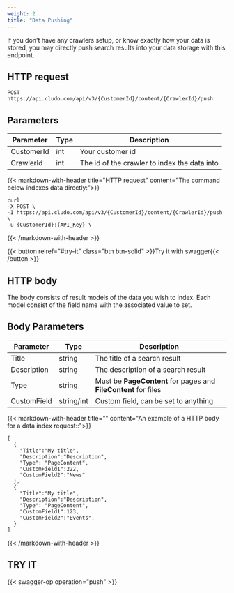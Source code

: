 ```yaml
---
weight: 2
title: "Data Pushing"
---
```


If you don't have any crawlers setup, or know exactly how your data is stored, you may directly push search results into your data storage with this endpoint.

## HTTP request


```
POST https://api.cludo.com/api/v3/{CustomerId}/content/{CrawlerId}/push
```


## Parameters

| Parameter   |Type| Description                                     |
| ----------- |----|-------------------------------------------------|
| CustomerId  |int |Your customer id                                 | 
| CrawlerId   |int |The id of the crawler to index the data into| 

{{< markdown-with-header title="HTTP request" content="The command below indexes data directly:">}}
```
curl
-X POST \
-I https://api.cludo.com/api/v3/{CustomerId}/content/{CrawlerId}/push \
-u {CustomerId}:{API_Key} \
```
{{< /markdown-with-header >}} 

{{< button relref="#try-it" class="btn btn-solid" >}}Try it with swagger{{< /button >}}


## HTTP body

The body consists of result models of the data you wish to index. Each model consist of the field name with the associated value to set.

## Body Parameters

| Parameter   |Type   | Description                                     |
| ----------- |----   |-------------------------------------------------|
| Title       |string |The title of a search result                                | 
| Description   |string    |The description of a search result| 
| Type   |string    |Must be **PageContent** for pages and **FileContent** for files| 
| CustomField   |string/int    |Custom field, can be set to anything| 

{{< markdown-with-header title="" content="An example of a HTTP body for a data index request::">}}
```
[
  {
    "Title":"My title",
    "Description":"Description",
    "Type": "PageContent",
    "CustomField1":222,
    "CustomField2":"News"
  },
  {
    "Title":"My title",
    "Description":"Description",
    "Type": "PageContent",
    "CustomField1":123,
    "CustomField2":"Events",
  }
]
```
{{< /markdown-with-header >}} 


## TRY IT
{{< swagger-op operation="push" >}}
